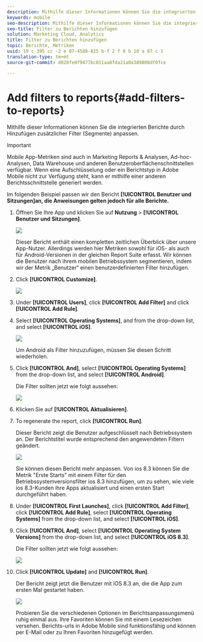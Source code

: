 ```yaml
---
description: Mithilfe dieser Informationen können Sie die integrierten Berichte durch Hinzufügen zusätzlicher Filter (Segmente) anpassen.
keywords: mobile
seo-description: Mithilfe dieser Informationen können Sie die integrierten Berichte durch Hinzufügen zusätzlicher Filter (Segmente) anpassen.
seo-title: Filter zu Berichten hinzufügen
solution: Marketing Cloud, Analytics
title: Filter zu Berichten hinzufügen
topic: Berichte, Metriken
uuid: 19 c 395 cc -2 e 07-4588-825 b-f 2 f 8 b 10 a 87 c 1
translation-type: tm+mt
source-git-commit: d028fe0f9477bc011aa8fda21a0a389808df0fce

---
```



# Add filters to reports{#add-filters-to-reports}

Mithilfe dieser Informationen können Sie die integrierten Berichte durch Hinzufügen zusätzlicher Filter (Segmente) anpassen.

>[!IMPORTANT]
>
>Mobile App-Metriken sind auch in Marketing Reports &amp; Analysen, Ad-hoc-Analysen, Data Warehouse und anderen Benutzeroberflächenschnittstellen verfügbar. Wenn eine Aufschlüsselung oder ein Berichtstyp in Adobe Mobile nicht zur Verfügung steht, kann er mithilfe einer anderen Berichtsschnittstelle generiert werden.

Im folgenden Beispiel passen wir den Bericht **[!UICONTROL Benutzer und Sitzungen]an, die Anweisungen gelten jedoch für alle Berichte.**

1. Öffnen Sie Ihre App und klicken Sie auf **Nutzung** &gt; **[!UICONTROL Benutzer und Sitzungen]**.

   ![](assets/customize1.png)

   Dieser Bericht enthält einen kompletten zeitlichen Überblick über unsere App-Nutzer. Allerdings werden hier Metriken sowohl für iOS- als auch für Android-Versionen in der gleichen Report Suite erfasst. Wir können die Benutzer nach ihrem mobilen Betriebssystem segmentieren, indem wir der Metrik „Benutzer“ einen benutzerdefinierten Filter hinzufügen.

1. Click **[!UICONTROL Customize]**.

   ![](assets/customize2.png)

1. Under **[!UICONTROL Users]**, click **[!UICONTROL Add Filter]** and click **[!UICONTROL Add Rule]**.

1. Select **[!UICONTROL Operating Systems]**, and from the drop-down list, and select **[!UICONTROL iOS]**.

   ![](assets/customize3.png)

   Um Android als Filter hinzuzufügen, müssen Sie diesen Schritt wiederholen.

1. Click **[!UICONTROL And]**, select **[!UICONTROL Operating Systems]** from the drop-down list, and select **[!UICONTROL Android]**.

   Die Filter sollten jetzt wie folgt aussehen:

   ![](assets/customize4.png)

1. Klicken Sie auf **[!UICONTROL Aktualisieren]**.
1. To regenerate the report, click **[!UICONTROL Run]**.

   Dieser Bericht zeigt die Benutzer aufgeschlüsselt nach Betriebssystem an. Der Berichtstitel wurde entsprechend den angewendeten Filtern geändert.

   ![](assets/customize5.png)

   Sie können diesen Bericht mehr anpassen. Von ios 8.3 können Sie die Metrik "Erste Starts" mit einem Filter für den Betriebssystemversionsfilter ios 8.3 hinzufügen, um zu sehen, wie viele ios 8.3-Kunden ihre Apps aktualisiert und einen ersten Start durchgeführt haben.
1. Under **[!UICONTROL First Launches]**, click **[!UICONTROL Add Filter]**, click **[!UICONTROL Add Rule]**, select **[!UICONTROL Operating Systems]** from the drop-down list, and select **[!UICONTROL iOS]**.
1. Click **[!UICONTROL And]**, select **[!UICONTROL Operating System Versions]** from the drop-down list, and select **[!UICONTROL iOS 8.3]**.

   Die Filter sollten jetzt wie folgt aussehen:

   ![](assets/customize6.png)

1. Click **[!UICONTROL Update]** and **[!UICONTROL Run]**.

   Der Bericht zeigt jetzt die Benutzer mit iOS 8.3 an, die die App zum ersten Mal gestartet haben.

   ![](assets/customize7.png)

   Probieren Sie die verschiedenen Optionen im Berichtsanpassungsmenü ruhig einmal aus. Ihre Favoriten können Sie mit einem Lesezeichen versehen. Berichts-urls in Adobe Mobile sind funktionsfähig und können per E-Mail oder zu Ihren Favoriten hinzugefügt werden.
